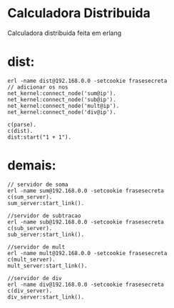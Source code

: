 # Calculadora Distribuida

Calculadora distribuida feita em erlang


# dist:

    erl -name dist@192.168.0.0 -setcookie frasesecreta
    // adicionar os nos
    net_kernel:connect_node('sum@ip').
    net_kernel:connect_node('sub@ip').
    net_kernel:connect_node('mult@ip').
    net_kernel:connect_node('div@ip').

    c(parse).
    c(dist).
    dist:start("1 + 1").

# demais:

    // servidor de soma
    erl -name sum@192.168.0.0 -setcookie frasesecreta
    c(sum_server).
    sum_server:start_link().

    //servidor de subtracao
    erl -name sub@192.168.0.0 -setcookie frasesecreta
    c(sub_server).
    sub_server:start_link().

    //servidor de mult
    erl -name mult@192.168.0.0 -setcookie frasesecreta
    c(mult_server).
    mult_server:start_link().

    //servidor de div
    erl -name div@192.168.0.0 -setcookie frasesecreta
    c(div_server).
    div_server:start_link().
